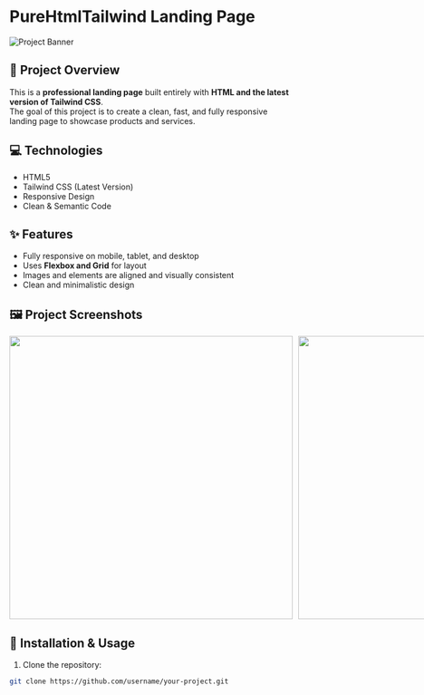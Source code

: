 # PureHtmlTailwind Landing Page

![Project Banner](https://github.com/user-attachments/assets/ef7568ce-0b2c-4e1d-b205-32d667d276ee)

## 🔹 Project Overview
This is a **professional landing page** built entirely with **HTML and the latest version of Tailwind CSS**.  
The goal of this project is to create a clean, fast, and fully responsive landing page to showcase products and services.

## 💻 Technologies
- HTML5
- Tailwind CSS (Latest Version)
- Responsive Design
- Clean & Semantic Code

## ✨ Features
- Fully responsive on mobile, tablet, and desktop  
- Uses **Flexbox and Grid** for layout  
- Images and elements are aligned and visually consistent  
- Clean and minimalistic design

## 🖼️ Project Screenshots
<div style="display: flex; align-items: flex-start; gap: 10px;">
  <img src="https://github.com/user-attachments/assets/ef7568ce-0b2c-4e1d-b205-32d667d276ee" style="height: 500px; object-fit: contain;" />
  <img src="https://github.com/user-attachments/assets/4a76846e-80e0-415e-9f71-232e8726a27d" style="height: 500px; object-fit: contain;" />
  <img src="https://github.com/user-attachments/assets/1e2160e5-90b1-4938-ac34-63c11b80fae3" style="height: 500px; object-fit: contain;" />
</div>

## 🚀 Installation & Usage
1. Clone the repository:
```bash
git clone https://github.com/username/your-project.git
